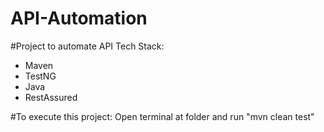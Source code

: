 # API-Automation

#Project to automate API
Tech Stack:
* Maven
* TestNG
* Java
* RestAssured

#To execute this project:
Open terminal at folder and run "mvn clean test"
